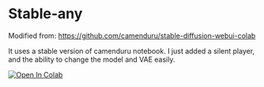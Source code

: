# Stable-any

Modified from: https://github.com/camenduru/stable-diffusion-webui-colab

It uses a stable version of camenduru notebook. I just added a silent player, and the ability to change the model and VAE easily.

[![Open In Colab](https://colab.research.google.com/assets/colab-badge.svg)](https://colab.research.google.com/github/Anonimouche/Stable-any/blob/main/AnyLink_stable_WebUI_Colab.ipynb)
